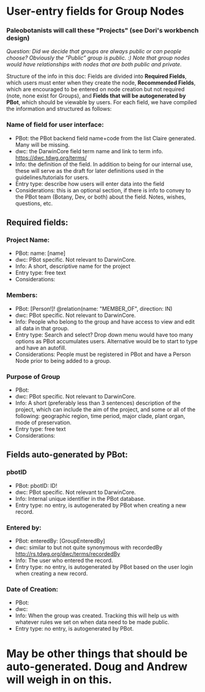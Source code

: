# User-entry fields for Group Nodes
### Paleobotanists will call these "Projects" (see Dori's workbench design)
  
 *Question: Did we decide that groups are always public or can people choose? Obviously the “Public” group is public. :)
Note that group nodes would have relationships with nodes that are both public and private.*

Structure of the info in this doc: Fields are divided into **Required Fields**, which users must enter when they create the node, **Recommended Fields**, which are encouraged to be entered on node creation but not required (note, none exist for Groups), and **Fields that will be autogenerated by PBot**, which should be viewable by users. For each field, we have compiled the information and structured as follows:
 
### Name of field for user interface: 
* PBot: the PBot backend field name+code from the list Claire generated. Many will be missing.
* dwc: the DarwinCore field term name and link to term info. https://dwc.tdwg.org/terms/ 
* Info: the definition of the field. In addition to being for our internal use, these will serve as the draft for later definitions used in the guidelines/tutorials for users. 
* Entry type: describe how users will enter data into the field
* Considerations: this is an optional section, if there is info to convey to the PBot team (Botany, Dev, or both) about the field. Notes, wishes, questions, etc. 

## Required fields:
 
### Project Name:
* PBot: name: [name]
* dwc: PBot specific. Not relevant to DarwinCore.
* Info: A short, descriptive name for the project
* Entry type: free text
* Considerations: 
 
### Members:
* PBot: [Person!]! @relation(name: "MEMBER_OF", direction: IN)
* dwc: PBot specific. Not relevant to DarwinCore.
* Info: People who belong to the group and have access to view and edit all data in that group.
* Entry type: Search and select? Drop down menu would have too many options as PBot accumulates users. Alternative would be to start to type and have an autofill.
* Considerations: People must be registered in PBot and have a Person Node prior to being added to a group.

### Purpose of Group
* PBot:
* dwc: PBot specific. Not relevant to DarwinCore.
* Info: A short (preferably less than 3 sentences) description of the project, which can include the aim of the project, and some or all of the following: geographic region, time period, major clade, plant organ, mode of preservation.
* Entry type: free text
* Considerations:

## Fields auto-generated by PBot:
 
### pbotID
* PBot: pbotID: ID!
* dwc: PBot specific. Not relevant to DarwinCore. 
* Info: Internal unique identifier in the PBot database. 
* Entry type: no entry, is autogenerated by PBot when creating a new record.
 
### Entered by:
* PBot: enteredBy: [GroupEnteredBy]
* dwc: similar to but not quite synonymous with recordedBy http://rs.tdwg.org/dwc/terms/recordedBy
* Info: The user who entered the record.
* Entry type: no entry, is autogenerated by PBot based on the user login when creating a new record.

### Date of Creation:
* PBot: 
* dwc: 
* Info: When the group was created. Tracking this will help us with whatever rules we set on when data need to be made public.
* Entry type: no entry, is autogenerated by PBot.

# May be other things that should be auto-generated. Doug and Andrew will weigh in on this.
